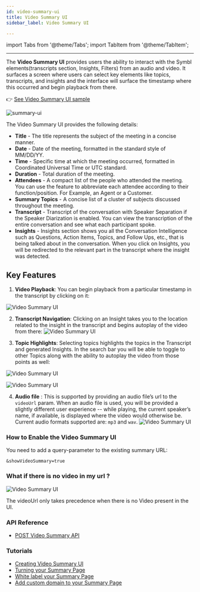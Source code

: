 ```yaml
---
id: video-summary-ui
title: Video Summary UI
sidebar_label: Video Summary UI

---
```


import Tabs from '@theme/Tabs';
import TabItem from '@theme/TabItem';

---

The **Video Summary UI** provides users the ability to interact with the Symbl elements(transcripts section, Insights, Filters) from an audio and video. It surfaces a screen where users can select key elements like topics, transcripts, and insights and the interface will surface the timestamp where this occurred and begin playback from there.

👉 [See Video Summary UI sample](https://meetinginsights.symbl.ai/meeting/?_ga=2.237802309.413798389.1632462507-1601661419.1619109767#/eyJzZXNzaW9uSWQiOiI2NTA0OTI1MTg4MDYzMjMyIiwidmlkZW9VcmwiOiJodHRwczovL3N0b3JhZ2UuZ29vZ2xlYXBpcy5jb20vcmFtbWVyLXRyYW5zY3JpcHRpb24tYnVja2V0LzE5MzE0MjMwMjMubXA0In0=?showVideoSummary=true)

![summary-ui](/img/summary-ui-intro.png)

The Video Summary UI provides the following details:

- **Title** - The title represents the subject of the meeting in a concise manner.
- **Date** - Date of the meeting, formatted in the standard style of MM/DD/YY.
- **Time** - Specific time at which the meeting occurred, formatted in Coordinated Universal Time or UTC standard.
- **Duration** - Total duration of the meeting.
- **Attendees** - A compact list of the people who attended the meeting. You can use the feature to abbreviate each attendee according to their function/position. For Example, an Agent or a Customer.
- **Summary Topics** - A concise list of a cluster of subjects discussed throughout the meeting.
- **Transcript** - Transcript of the conversation with Speaker Separation if the Speaker Diarization is enabled. You can view the transcription of the entire conversation and see what each participant spoke. 
- **Insights** - Insights section shows you all the Conversation Intelligence such as Questions, Action Items, Topics, and Follow Ups, etc., that is being talked about in the conversation. When you click on Insights, you will be redirected to the relevant part in the transcript where the insight was detected. 

## Key Features

1. **Video Playback**: You can begin playback from a particular timestamp in the transcript by clicking on it:



![Video Summary UI](/img/vs2.gif)



2. **Transcript Navigation**: Clicking on an Insight takes you to the location related to the insight in the transcript and begins autoplay of the video from there:
    ![Video Summary UI](/img/vs3.gif)



3. **Topic Highlights**: Selecting topics highlights the topics in the Transcript and generated Insights. In the search bar you will be able to toggle to other Topics along with the ability to autoplay the video from those points as well:

![Video Summary UI](/img/vs4.gif)

![Video Summary UI](/img/vs42.gif)


4. **Audio file** : This is supported by providing an audio file’s url to the `videoUrl` param. When an audio file is used, you will be provided a slightly different user experience -- while playing, the current speaker’s name, if available, is displayed where the video would otherwise be. Current audio formats supported are: `mp3` and `wav`.
    ![Video Summary UI](/img/audio-video-summary.gif)


### How to Enable the Video Summary UI

You need to add a query-parameter to the existing summary URL:

`&showVideoSummary=true`

### What if there is no video in my url ?

![Video Summary UI](/img/vs5.png)


<aside class="notice">
The videoUrl only takes precedence when there is no Video present in the UI.
</aside>

### API Reference
- [POST Video Summary API](/docs/api-reference/experience-api/post-video-summary-ui)

### Tutorials
- [Creating Video Summary UI](/docs/tutorials/pre-built-summary-ui/creating-video-summary-ui)
- [Turning your Summary Page](/docs/tutorials/pre-built-summary-ui/tuning-summary-page)
- [White label your Summary Page](/docs/tutorials/pre-built-summary-ui/whitelabeling-summary-ui)
- [Add custom domain to your Summary Page](/docs/tutorials/pre-built-summary-ui/custom-domain)
